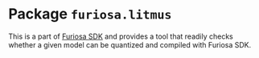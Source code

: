 # Package `furiosa.litmus`

This is a part of [Furiosa SDK] and provides a tool that readily checks whether
a given model can be quantized and compiled with Furiosa SDK.

[Furiosa SDK]: https://pypi.org/project/furiosa-sdk/
